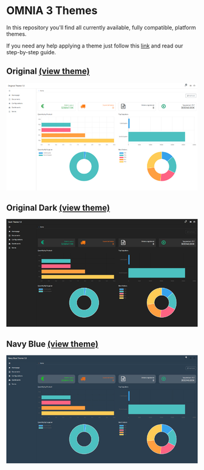 # OMNIA 3 Themes

In this repository you'll find all currently available, fully compatible, platform themes.

If you need any help applying a theme just follow this [link](#) and read our step-by-step guide.



## Original [(view theme)](../themes/Dark)

![OMNIA Original Theme Preview](../themes/imgs/OMNIA-Theme-Home-github-preview.jpg)

## Original Dark [(view theme)](../themes/Dark)

![OMNIA Original Dark Theme Preview](../themes/imgs/Dark-Theme-Home-github-preview.jpg)

## Navy Blue [(view theme)](../themes/NavyBlue)

![OMNIA Navy Blue Theme Preview](../themes/imgs/NavyBlue-Theme-Home-github-preview.jpg)